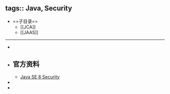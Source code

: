 tags:: Java, Security
---

- ==子目录==
	- [[JCA]]
	- [[JAAS]]
- ---
-
- ## 官方资料
	- [Java SE 8 Security](https://docs.oracle.com/javase/8/docs/technotes/guides/security/index.html)
-
-
